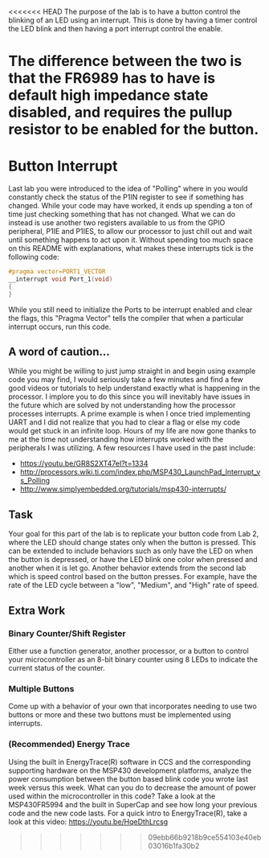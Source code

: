 <<<<<<< HEAD
The purpose of the lab is to have a button control the blinking of an LED using an interrupt. This is done by having a timer control the LED blink and then having a port interrupt control the enable.

The difference between the two is that the FR6989 has to have is default high impedance state disabled, and requires the pullup resistor to be enabled for the button.
=======
# Button Interrupt
Last lab you were introduced to the idea of "Polling" where in you would constantly check the status of the P1IN register to see if something has changed. While your code may have worked, it ends up spending a ton of time just checking something that has not changed. What we can do instead is use another two registers available to us from the GPIO peripheral, P1IE and P1IES, to allow our processor to just chill out and wait until something happens to act upon it. Without spending too much space on this README with explanations, what makes these interrupts tick is the following code:

```c
#pragma vector=PORT1_VECTOR
__interrupt void Port_1(void)
{
}
```

While you still need to initialize the Ports to be interrupt enabled and clear the flags, this "Pragma Vector" tells the compiler that when a particular interrupt occurs, run this code. 

## A word of caution...
While you might be willing to just jump straight in and begin using example code you may find, I would seriously take a few minutes and find a few good videos or tutorials to help understand exactly what is happening in the processor. I implore you to do this since you will inevitably have issues in the future which are solved by not understanding how the processor processes interrupts. A prime example is when I once tried implementing UART and I did not realize that you had to clear a flag or else my code would get stuck in an infinite loop. Hours of my life are now gone thanks to me at the time not understanding how interrupts worked with the peripherals I was utilizing. A few resources I have used in the past include:
* https://youtu.be/GR8S2XT47eI?t=1334
* http://processors.wiki.ti.com/index.php/MSP430_LaunchPad_Interrupt_vs_Polling
* http://www.simplyembedded.org/tutorials/msp430-interrupts/

## Task
Your goal for this part of the lab is to replicate your button code from Lab 2, where the LED should change states only when the button is pressed. This can be extended to include behaviors such as only have the LED on when the button is depressed, or have the LED blink one color when pressed and another when it is let go. Another behavior extends from the second lab which is speed control based on the button presses. For example, have the rate of the LED cycle between a "low", "Medium", and "High" rate of speed.

## Extra Work 
### Binary Counter/Shift Register
Either use a function generator, another processor, or a button to control your microcontroller as an 8-bit binary counter using 8 LEDs to indicate the current status of the counter.

### Multiple Buttons
Come up with a behavior of your own that incorporates needing to use two buttons or more and these two buttons must be implemented using interrupts.

### (Recommended) Energy Trace
Using the built in EnergyTrace(R) software in CCS and the corresponding supporting hardware on the MSP430 development platforms, analyze the power consumption between the button based blink code you wrote last week versus this week. What can you do to decrease the amount of power used within the microcontroller in this code? Take a look at the MSP430FR5994 and the built in SuperCap and see how long your previous code and the new code lasts. For a quick intro to EnergyTrace(R), take a look at this video: https://youtu.be/HqeDthLrcsg
>>>>>>> 09ebb66b9218b9ce554103e40eb03016b1fa30b2
